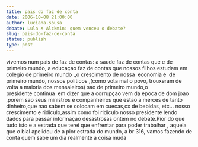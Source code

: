 ```yaml
---
title: pais do faz de conta
date: 2006-10-08 21:00:00
author: luciana.sousa
debate: Lula X Alckmin: quem venceu o debate?
slug: pais-do-faz-de-conta
status: publish 
type: post
---
```


vivemos num pais de faz de contas: a saude faz de contas que e de primeiro mundo, a educaçao faz de contas que nossos filhos estudam em colegio de primeiro mundo ,,o crescimento de nossa  economia e  de primeiro mundo, nossos politicos ,(como vota mal o povo, trouxeram de volta a maioria dos mensaleiros) sao de primeiro mundo,o presidente continua  em dizer que a corrupçao vem da epoca de dom joao ,porem sao seus ministros e companheiros que estao a merces de tanto dinheiro,que nao sabem se colocam em cuecas,cx de bebidas, etc... nosso crescimento e ridiculo,assim como foi ridiculo nosso presidente lendo dados para passar informaçao desastrosas ontem no debate.Pior do que tudo isto e a estrada que terei que enfrentar para poder trabalhar , aquela que o bial apelidou de a pior estrada do mundo, a br 316, vamos fazendo de conta quem sabe um dia realmente a coisa muda
